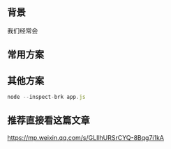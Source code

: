 ## 背景

我们经常会

## 常用方案

## 其他方案

```js
node --inspect-brk app.js
```


## 推荐直接看这篇文章


https://mp.weixin.qq.com/s/GLIlhURSrCYQ-8Bqg7i1kA